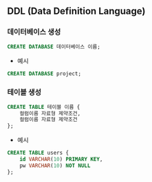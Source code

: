 ## DDL (Data Definition Language)

### 데이터베이스 생성
```SQL
CREATE DATABASE 데이터베이스 이름;
```
- 예시
```SQL
CREATE DATABASE project;
```

### 테이블 생성
```SQL
CREATE TABLE 테이블 이름 {
    컬럼이름 자료형 제약조건,
    컬럼이름 자료형 제약조건
};
```
- 예시
```SQL
CREATE TABLE users {
    id VARCHAR(10) PRIMARY KEY, 
    pw VARCHAR(10) NOT NULL
};
```
